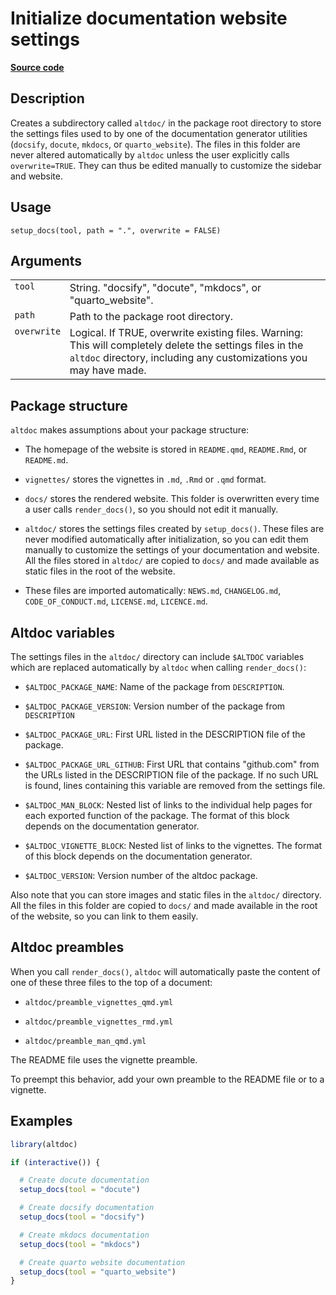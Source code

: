 

# Initialize documentation website settings

[**Source code**](https://github.com/etiennebacher/altdoc/tree/f85e14531988aaa01f36a3ac7ce740b380872a1f/R/setup_docs.R#L37)

## Description

Creates a subdirectory called
<code style="white-space: pre;">altdoc/</code> in the package root
directory to store the settings files used to by one of the
documentation generator utilities (<code>docsify</code>,
<code>docute</code>, <code>mkdocs</code>, or
<code>quarto_website</code>). The files in this folder are never altered
automatically by <code>altdoc</code> unless the user explicitly calls
<code>overwrite=TRUE</code>. They can thus be edited manually to
customize the sidebar and website.

## Usage

<pre><code class='language-R'>setup_docs(tool, path = ".", overwrite = FALSE)
</code></pre>

## Arguments

<table>
<tr>
<td style="white-space: nowrap; font-family: monospace; vertical-align: top">
<code id="setup_docs_:_tool">tool</code>
</td>
<td>
String. "docsify", "docute", "mkdocs", or "quarto_website".
</td>
</tr>
<tr>
<td style="white-space: nowrap; font-family: monospace; vertical-align: top">
<code id="setup_docs_:_path">path</code>
</td>
<td>
Path to the package root directory.
</td>
</tr>
<tr>
<td style="white-space: nowrap; font-family: monospace; vertical-align: top">
<code id="setup_docs_:_overwrite">overwrite</code>
</td>
<td>
Logical. If TRUE, overwrite existing files. Warning: This will
completely delete the settings files in the <code>altdoc</code>
directory, including any customizations you may have made.
</td>
</tr>
</table>

## Package structure

<code>altdoc</code> makes assumptions about your package structure:

<ul>
<li>

The homepage of the website is stored in <code>README.qmd</code>,
<code>README.Rmd</code>, or <code>README.md</code>.

</li>
<li>

<code style="white-space: pre;">vignettes/</code> stores the vignettes
in <code>.md</code>, <code>.Rmd</code> or <code>.qmd</code> format.

</li>
<li>

<code style="white-space: pre;">docs/</code> stores the rendered
website. This folder is overwritten every time a user calls
<code>render_docs()</code>, so you should not edit it manually.

</li>
<li>

<code style="white-space: pre;">altdoc/</code> stores the settings files
created by <code>setup_docs()</code>. These files are never modified
automatically after initialization, so you can edit them manually to
customize the settings of your documentation and website. All the files
stored in <code style="white-space: pre;">altdoc/</code> are copied to
<code style="white-space: pre;">docs/</code> and made available as
static files in the root of the website.

</li>
<li>

These files are imported automatically: <code>NEWS.md</code>,
<code>CHANGELOG.md</code>, <code>CODE_OF_CONDUCT.md</code>,
<code>LICENSE.md</code>, <code>LICENCE.md</code>.

</li>
</ul>

## Altdoc variables

The settings files in the <code style="white-space: pre;">altdoc/</code>
directory can include <code style="white-space: pre;">$ALTDOC</code>
variables which are replaced automatically by <code>altdoc</code> when
calling <code>render_docs()</code>:

<ul>
<li>

<code style="white-space: pre;">$ALTDOC_PACKAGE_NAME</code>: Name of the
package from <code>DESCRIPTION</code>.

</li>
<li>

<code style="white-space: pre;">$ALTDOC_PACKAGE_VERSION</code>: Version
number of the package from <code>DESCRIPTION</code>

</li>
<li>

<code style="white-space: pre;">$ALTDOC_PACKAGE_URL</code>: First URL
listed in the DESCRIPTION file of the package.

</li>
<li>

<code style="white-space: pre;">$ALTDOC_PACKAGE_URL_GITHUB</code>: First
URL that contains "github.com" from the URLs listed in the DESCRIPTION
file of the package. If no such URL is found, lines containing this
variable are removed from the settings file.

</li>
<li>

<code style="white-space: pre;">$ALTDOC_MAN_BLOCK</code>: Nested list of
links to the individual help pages for each exported function of the
package. The format of this block depends on the documentation
generator.

</li>
<li>

<code style="white-space: pre;">$ALTDOC_VIGNETTE_BLOCK</code>: Nested
list of links to the vignettes. The format of this block depends on the
documentation generator.

</li>
<li>

<code style="white-space: pre;">$ALTDOC_VERSION</code>: Version number
of the altdoc package.

</li>
</ul>

Also note that you can store images and static files in the
<code style="white-space: pre;">altdoc/</code> directory. All the files
in this folder are copied to
<code style="white-space: pre;">docs/</code> and made available in the
root of the website, so you can link to them easily.

## Altdoc preambles

When you call <code>render_docs()</code>, <code>altdoc</code> will
automatically paste the content of one of these three files to the top
of a document:

<ul>
<li>

<code>altdoc/preamble_vignettes_qmd.yml</code>

</li>
<li>

<code>altdoc/preamble_vignettes_rmd.yml</code>

</li>
<li>

<code>altdoc/preamble_man_qmd.yml</code>

</li>
</ul>

The README file uses the vignette preamble.

To preempt this behavior, add your own preamble to the README file or to
a vignette.

## Examples

``` r
library(altdoc)

if (interactive()) {

  # Create docute documentation
  setup_docs(tool = "docute")

  # Create docsify documentation
  setup_docs(tool = "docsify")

  # Create mkdocs documentation
  setup_docs(tool = "mkdocs")

  # Create quarto website documentation
  setup_docs(tool = "quarto_website")
}
```

